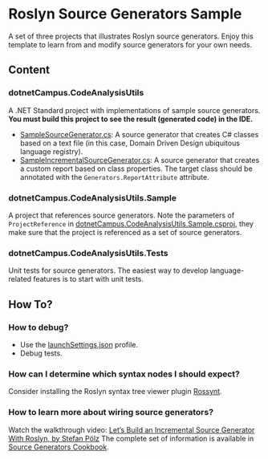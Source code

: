 # Roslyn Source Generators Sample

A set of three projects that illustrates Roslyn source generators. Enjoy this template to learn from and modify source generators for your own needs.

## Content
### dotnetCampus.CodeAnalysisUtils
A .NET Standard project with implementations of sample source generators.
**You must build this project to see the result (generated code) in the IDE.**

- [SampleSourceGenerator.cs](SampleSourceGenerator.cs): A source generator that creates C# classes based on a text file (in this case, Domain Driven Design ubiquitous language registry).
- [SampleIncrementalSourceGenerator.cs](SampleIncrementalSourceGenerator.cs): A source generator that creates a custom report based on class properties. The target class should be annotated with the `Generators.ReportAttribute` attribute.

### dotnetCampus.CodeAnalysisUtils.Sample
A project that references source generators. Note the parameters of `ProjectReference` in [dotnetCampus.CodeAnalysisUtils.Sample.csproj](../dotnetCampus.CodeAnalysisUtils.Sample/dotnetCampus.CodeAnalysisUtils.Sample.csproj), they make sure that the project is referenced as a set of source generators. 

### dotnetCampus.CodeAnalysisUtils.Tests
Unit tests for source generators. The easiest way to develop language-related features is to start with unit tests.

## How To?
### How to debug?
- Use the [launchSettings.json](Properties/launchSettings.json) profile.
- Debug tests.

### How can I determine which syntax nodes I should expect?
Consider installing the Roslyn syntax tree viewer plugin [Rossynt](https://plugins.jetbrains.com/plugin/16902-rossynt/).

### How to learn more about wiring source generators?
Watch the walkthrough video: [Let’s Build an Incremental Source Generator With Roslyn, by Stefan Pölz](https://youtu.be/azJm_Y2nbAI)
The complete set of information is available in [Source Generators Cookbook](https://github.com/dotnet/roslyn/blob/main/docs/features/source-generators.cookbook.md).